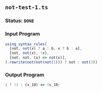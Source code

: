 ## `not-test-1.ts`

### Status: `DONE`

### Input Program

```typescript
using_syntax_rules(
  [not, not(x) ? a : b, x ? b : a],
  [not, not(x), !x],
  [not, not, (x) => not(x)],
).rewrite(not(not(not(1))) ? not : not(3))
```

### Output Program

```typescript
1 ? !3 : (x_10) => !x_10;
```

